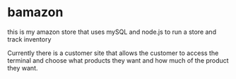 # bamazon
this is my amazon store that uses mySQL and node.js to run a store and track inventory

Currently there is a customer site that allows the customer to access the terminal and choose what products they want and how much of the product they want.  